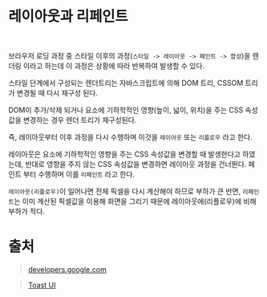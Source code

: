 # 레이아웃과 리페인트

<br>

브라우저 로딩 과정 중 스타일 이후의 과정(`스타일 -> 레이아웃 -> 페인트 -> 합성`)을 렌더링 이라고 하는데 이 과정은 상황에 따라 반복하여 발생할 수 있다.

스타일 단계에서 구성되는 렌더트리는 자바스크립트에 의해 DOM 트리, CSSOM 트리가 변경될 때 다시 재구성 된다.

DOM이 추가/삭제 되거나 요소에 기하학적인 영향(높이, 넓이, 위치)을 주는 CSS 속성값을 변경하는 경우 렌더 트리가 재구성된다.

즉, 레이아웃부터 이후 과정을 다시 수행하며 이것을 `레이아웃` 또는 `리플로우` 라고 한다.

레이아웃은 요소에 기하학적인 영향을 주는 CSS 속성값을 변경할 때 발생한다고 하였는데, 반대로 영향을 주지 않는 CSS 속성값을 변경하면 레이아웃 과정을 건너뛴다. 페인트 부터 수행하며 이를 `리페인트` 라고 한다.

`레이아웃(리플로우)`이 일어나면 전체 픽셀을 다시 계산해야 하므로 부하가 큰 반면, `리페인트`는 이미 계산된 픽셀값을 이용해 화면을 그리기 때문에 레이아웃에(리플로우)에 비해 부하가 적다.

# 출처

> [developers.google.com](https://developers.google.com/web/fundamentals/performance/critical-rendering-path/constructing-the-object-model)

> [Toast UI](https://ui.toast.com/fe-guide/ko_PERFORMANCE)
